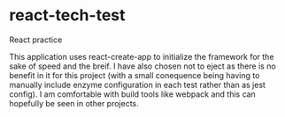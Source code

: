 # react-tech-test
React practice

This application uses react-create-app to initialize the framework for the sake of speed and the breif.
I have also chosen not to eject as there is no benefit in it for this project (with a small conequence being having to manually include enzyme configuration in each test rather than as jest config).
I am comfortable with build tools like webpack and this can hopefully be seen in other projects.

